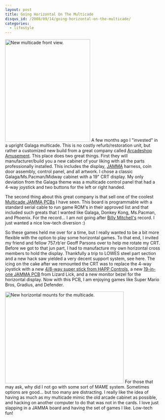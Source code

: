 ```yaml
--- 
layout: post
title: Going Horizontal On The Multicade
disqus_id: /2008/09/14/going-horizontal-on-the-multicade/
categories: 
  - lifestyle
---
```



<p>
  <span class="photofancy floatr ml20"><img src="/assets/multicade.jpg" alt="New multicade front view." width="276" height="333" /></span> A few months ago I "invested" in a upright Galaga multicade. This is no costly refurb/restoration unit, but rather a customized new build from a great company called <a href="http://www.arcadeshop.com/">Arcadeshop Amusement</a>. This place does two great things. First they will manufacturer/build you a new cabinet of your liking with all the parts professionally installed. This includes the display, <a href="http://en.wikipedia.org/wiki/Jamma">JAMMA</a> harness, coin door assembly, control panel, and all artwork. I chose a classic Galaga/Ms.Pacman/Midway cabinet with a 19" CRT display. My only deviation from the Galaga theme was a multicade control panel that had a 4-way joystick and two buttons for the left or right handed.
</p>

<p>
  The second thing about this great company is that sell one of the coolest <a href="http://www.arcadeshop.com/multi-pcb/multi-pcb.htm">Multicade JAMMA PCBs</a> I have seen. This board is programmable with a standard serial cable to run game ROM's in their approved list and that included such greats that I wanted like Galaga, Donkey Kong, Ms.Pacman, and Phoenix. For the record... I am not going after <a href="http://en.wikipedia.org/wiki/Billy_Mitchell_(gamer)">Billy Mitchell's</a> record. I just wanted a nice low-tech diversion :)
</p>

<p>
  So these games held me over for a time, but I really wanted to be a bit more flexible with the option to play some horizontal games. To that end, I invited my friend and fellow 757.rb'er Geoff Parsons over to help me rotate my CRT. Before we got to that jun part, I had to manufacture my own horizontal cross members to hold the display. Thankfully a trip to LOWES steel part section and a new hack saw yielded a very decent support system, see here. The icing on the cake after we remounted the CRT was to replace the 4-way joystick with a new <a href="http://www.happcontrols.com/joysticks/super_joy.htm">4/8-way super stick from HAPP Controls</a>, a new <a href="http://www.lizardlickamusements.com/pages/boards.shtml">19-in-one JAMMA PCB</a> from Lizard Lick, and a new monitor bezel for the horizontal display. Now with this PCB, I am enjoying games like Super Mario Bros, Gradius, and Defender.
</p>

<p class="clearfix">
  <span class="photofancy floatl mr20"><img src="/assets/multicade_horiz.jpg" alt="New horizontal mounts for the multicade." width="385" height="298" /></span> For those that may ask, why did I not go with some sort of MAME system. Sometimes options are good... but too many are distracting. I really like the idea of having as much as my multicade mimic the old arcade cabinet as possible, and hacking on another computer to do that was not in the cards. I love just slapping in a JAMMA board and having the set of games I like. Low-tech fun!
</p>


